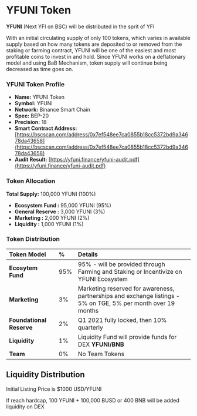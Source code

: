 # YFUNI Token

**YFUNI** \(Next YFI on BSC\) will be distributed in the sprit of YFI

With an initial circulating supply of only 100 tokens, which varies in available supply based on how many tokens are deposited to or removed from the staking or farming contract, YFUNI will be one of the easiest and most profitable coins to invest in and hold. Since YFUNI works on a deflationary model and using BaB Mechanism, token supply will continue being decreased as time goes on.

### YFUNI Token Profile

* **Name:** YFUNI Token
* **Symbol:** YFUNI
* **Network:** Binance Smart Chain
* **Spec:** BEP-20
* **Precision:** 18
* **Smart Contract Address:** [https://bscscan.com/address/0x7ef548ee7ca0855b18cc5372bd9a34678da43658](https://bscscan.com/address/0x7ef548ee7ca0855b18cc5372bd9a34678da43658)
* **Audit Result:** [https://yfuni.finance/yfuni-audit.pdf](https://yfuni.finance/yfuni-audit.pdf)

### Token Allocation

**Total Supply:** 100,000 YFUNI \(100%\) 

* **Ecosystem Fund :** 95,000 YFUNI \(95%\)
* **General Reserve :** 3,000 YFUNI \(3%\)
* **Marketing :** 2,000 YFUNI \(2%\)
* **Liquidity :** 1,000 YFUNI \(1%\)

### Token Distribution

| Token Model | % | Details |
| :--- | :--- | :--- |
| **Ecosytem Fund** | 95% | 95% - will be provided through Farming and Staking or Incentivize on YFUNI Ecosystem |
| **Marketing** | 3% | Marketing reserved for awareness, partnerships and exchange listings - 5% on TGE, 5% per month over 19 months |
| **Foundational Reserve** | 2% | Q1 2021 fully locked, then 10% quarterly |
| **Liquidity** | 1% | Liquidity Fund will provide funds for DEX **YFUNI/BNB** |
| **Team** | 0% | No Team Tokens |

## Liquidity Distribution

Initial Listing Price is $1000 USD/YFUNI

If reach hardcap, 100 YFUNI + 100,000 BUSD or 400 BNB will be added liquidity on DEX

### 



